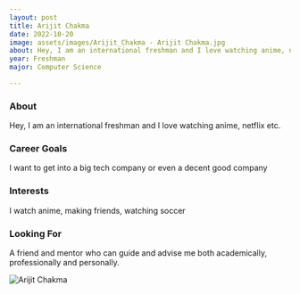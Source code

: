 ```yaml
---
layout: post
title: Arijit Chakma 
date: 2022-10-20
image: assets/images/Arijit_Chakma - Arijit Chakma.jpg
about: Hey, I am an international freshman and I love watching anime, netflix etc. 
year: Freshman
major: Computer Science

---
```


### About

Hey, I am an international freshman and I love watching anime, netflix etc. 

### Career Goals

I want to get into a big tech company or even a decent good company

### Interests

I watch anime, making friends, watching soccer

### Looking For

A friend and mentor who can guide and advise me both academically, professionally and personally. 

<div class="text-center my-5">
    <img src="https://sase-drexel.github.io/mentorship-2021/assets/images/Arijit-Chakma.jpg" alt="Arijit Chakma" class="rounded post-img" />
</div>
